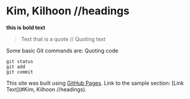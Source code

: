 # Kim, Kilhoon //headings
**this is bold text**
> Text that is a quote // Quoting text

Some basic Git commands are: Quoting code
```
git status
git add
git commit
```
This site was built using [GitHub Pages](https://pages.github.com/).
Link to the sample section: [Link Text](#Kim, Kilhoon //headings).